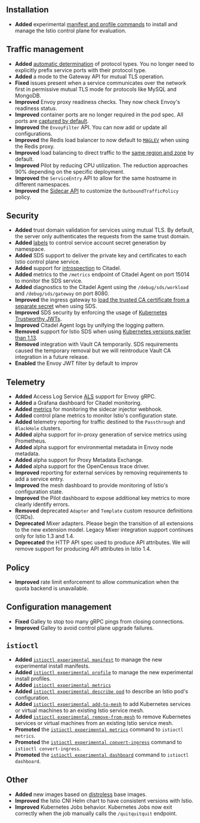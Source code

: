 ## Installation

- **Added** experimental [manifest and profile commands](/docs/setup/install/operator/) to install and manage the Istio control plane for evaluation.

## Traffic management

- **Added** [automatic determination](/docs/ops/traffic-management/protocol-selection/) of protocol types. You no longer need to explicitly prefix service ports with their protocol type.
- **Added** a mode to the Gateway API for mutual TLS operation.
- **Fixed** issues present when a service communicates over the network first in permissive mutual TLS mode for protocols like MySQL and MongoDB.
- **Improved** Envoy proxy readiness checks. They now check Envoy's readiness status.
- **Improved** container ports are no longer required in the pod spec. All ports are [captured by default](/faq/traffic-management/#controlling-inbound-ports).
- **Improved** the `EnvoyFilter` API. You can now add or update all configurations.
- **Improved** the Redis load balancer to now default to [`MAGLEV`](https://www.envoyproxy.io/docs/envoy/v1.6.0/intro/arch_overview/load_balancing#maglev) when using the Redis proxy.
- **Improved** load balancing to direct traffic to the [same region and zone](/faq/traffic-management/#controlling-inbound-ports) by default.
- **Improved** Pilot by reducing CPU utilization. The reduction approaches 90% depending on the specific deployment.
- **Improved** the `ServiceEntry` API to allow for the same hostname in different namespaces.
- **Improved** the [Sidecar API](/docs/reference/config/networking/v1alpha3/sidecar/#OutboundTrafficPolicy) to customize the `OutboundTrafficPolicy` policy.

## Security

- **Added** trust domain validation for services using mutual TLS. By default, the server only authenticates the requests from the same trust domain.
- **Added** [labels](/docs/concepts/security/#how-citadel-determines-whether-to-create-service-account-secrets) to control service account secret generation by namespace.
- **Added** SDS support to deliver the private key and certificates to each Istio control plane service.
- **Added** support for [introspection](/docs/ops/troubleshooting/controlz/) to Citadel.
- **Added** metrics to the `/metrics` endpoint of Citadel Agent on port 15014 to monitor the SDS service.
- **Added** diagnostics to the Citadel Agent using the `/debug/sds/workload` and `/debug/sds/gateway` on port 8080.
- **Improved** the ingress gateway to [load the trusted CA certificate from a separate secret](/docs/tasks/traffic-management/ingress/secure-ingress-sds/#configure-a-mutual-tls-ingress-gateway) when using SDS.
- **Improved** SDS security by enforcing the usage of [Kubernetes Trustworthy JWTs](/blog/2019/trustworthy-jwt-sds).
- **Improved** Citadel Agent logs by unifying the logging pattern.
- **Removed** support for Istio SDS when using [Kubernetes versions earlier than 1.13](/blog/2019/trustworthy-jwt-sds).
- **Removed** integration with Vault CA temporarily. SDS requirements caused the temporary removal but we will reintroduce Vault CA integration in a future release.
- **Enabled** the Envoy JWT filter by default to improv

## Telemetry

- **Added** Access Log Service [ALS](https://www.envoyproxy.io/docs/envoy/latest/api-v2/service/accesslog/v2/als.proto#grpc-access-log-service-als) support for Envoy gRPC.
- **Added** a Grafana dashboard for Citadel monitoring.
- **Added** [metrics](/docs/reference/commands/sidecar-injector/#metrics) for monitoring the sidecar injector webhook.
- **Added** control plane metrics to monitor Istio's configuration state.
- **Added** telemetry reporting for traffic destined to the `Passthrough` and `BlackHole` clusters.
- **Added** alpha support for in-proxy generation of service metrics using Prometheus.
- **Added** alpha support for environmental metadata in Envoy node metadata.
- **Added** alpha support for Proxy Metadata Exchange.
- **Added** alpha support for the OpenCensus trace driver.
- **Improved** reporting for external services by removing requirements to add a service entry.
- **Improved** the mesh dashboard to provide monitoring of Istio's configuration state.
- **Improved** the Pilot dashboard to expose additional key metrics to more clearly identify errors.
- **Removed** deprecated `Adapter` and `Template` custom resource definitions (CRDs).
- **Deprecated** Mixer adapters. Please begin the transition of all extensions to the new extension model. Legacy Mixer integration support continues only for Istio 1.3 and 1.4.
- **Deprecated** the HTTP API spec used to produce API attributes. We will remove support for producing API attributes in Istio 1.4.

## Policy

- **Improved** rate limit enforcement to allow communication when the quota backend is unavailable.

## Configuration management

- **Fixed** Galley to stop too many gRPC pings from closing connections.
- **Improved** Galley to avoid control plane upgrade failures.

## `istioctl`

- **Added** [`istioctl experimental manifest`](/docs/reference/commands/istioctl/#istioctl-experimental-manifest) to manage the new experimental install manifests.
- **Added** [`istioctl experimental profile`](/docs/reference/commands/istioctl/#istioctl-experimental-profile) to manage the new experimental install profiles.
- **Added** [`istioctl experimental metrics`](/docs/reference/commands/istioctl/#istioctl-experimental-metrics)
- **Added** [`istioctl experimental describe pod`](/docs/reference/commands/istioctl/#istioctl-experimental-describe-pod) to describe an Istio pod's configuration.
- **Added** [`istioctl experimental add-to-mesh`](/docs/reference/commands/istioctl/#istioctl-experimental-add-to-mesh) to add Kubernetes services or virtual machines to an existing Istio service mesh.
- **Added** [`istioctl experimental remove-from-mesh`](/docs/reference/commands/istioctl/#istioctl-experimental-remove-from-mesh) to remove Kubernetes services or virtual machines from an existing Istio service mesh.
- **Promoted** the [`istioctl experimental metrics`](/docs/reference/commands/istioctl/#istioctl-experimental-metrics) command to `istioctl metrics`.
- **Promoted** the [`istioctl experimental convert-ingress`](/docs/reference/commands/istioctl/#istioctl-convert-ingress) command to `istioctl convert-ingress`.
- **Promoted** the [`istioctl experimental dashboard`](/docs/reference/commands/istioctl/#istioctl-dashboard) command to `istioctl dashboard`.

## Other

- **Added** new images based on [distroless](/docs/ops/security/harden-docker-images/) base images.
- **Improved** the Istio CNI Helm chart to have consistent versions with Istio.
- **Improved** Kubernetes Jobs behavior. Kubernetes Jobs now exit correctly when the job manually calls the `/quitquitquit` endpoint.

